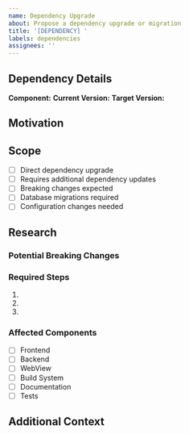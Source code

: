 ```yaml
---
name: Dependency Upgrade
about: Propose a dependency upgrade or migration
title: '[DEPENDENCY] '
labels: dependencies
assignees: ''
---
```


## Dependency Details

**Component:** <!-- e.g., Frontend, Backend, Build System -->
**Current Version:** <!-- e.g., Django 4.2.x, CoffeeScript 1.12.7 -->
**Target Version:** <!-- e.g., Django 5.0.x, TypeScript 5.x -->

## Motivation

<!-- Why should we upgrade? E.g., security fixes, new features, technical debt -->

## Scope

- [ ] Direct dependency upgrade
- [ ] Requires additional dependency updates
- [ ] Breaking changes expected
- [ ] Database migrations required
- [ ] Configuration changes needed

## Research

<!-- What investigation have you done? Links to changelogs, migration guides, etc. -->

### Potential Breaking Changes

<!-- List any known breaking changes -->

### Required Steps

<!-- High-level steps needed for this upgrade -->

1.
2.
3.

### Affected Components

<!-- Which parts of Anthias will be affected? -->

- [ ] Frontend
- [ ] Backend
- [ ] WebView
- [ ] Build System
- [ ] Documentation
- [ ] Tests

## Additional Context

<!-- Any other relevant information about this upgrade -->